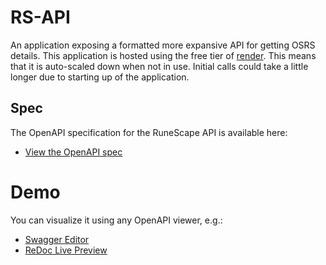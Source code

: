 # RS-API

An application exposing a formatted more expansive API for getting OSRS details.
This application is hosted using the free tier of [render](https://render.com). 
This means that it is auto-scaled down when not in use. 
Initial calls could take a little longer due to starting up of the application. 

## Spec
The OpenAPI specification for the RuneScape API is available here:

- [View the OpenAPI spec](docs/spec/openapi.yaml)

# Demo
You can visualize it using any OpenAPI viewer, e.g.:
- [Swagger Editor](https://editor.swagger.io/)
- [ReDoc Live Preview](https://redocly.github.io/redoc/?url=https://raw.githubusercontent.com/LucvanDeenen/rs-api/main/docs/spec/openapi.yaml)